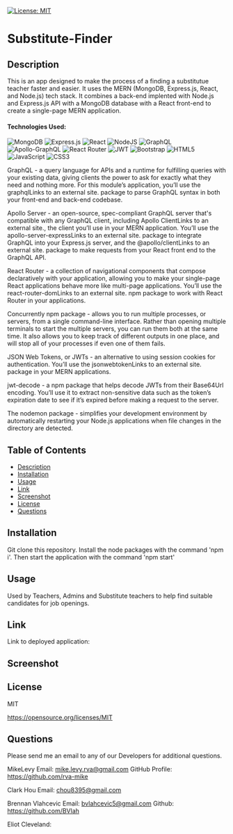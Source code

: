  [![License: MIT](https://img.shields.io/badge/License-MIT-yellow.svg)](https://opensource.org/licenses/MIT)


# Substitute-Finder

  ## Description
   This is an app designed to make the process of a finding a substitutue teacher faster and easier.  It uses the MERN (MongoDB, Express.js, React, and Node.js) tech stack. It combines a back-end implented with Node.js and Express.js API with a MongoDB database with a React front-end to create a single-page MERN application.
   
   #### Technologies Used:
   
   ![MongoDB](https://img.shields.io/badge/MongoDB-%234ea94b.svg?style=for-the-badge&logo=mongodb&logoColor=white)
   ![Express.js](https://img.shields.io/badge/express.js-%23404d59.svg?style=for-the-badge&logo=express&logoColor=%2361DAFB)
   ![React](https://img.shields.io/badge/react-%2320232a.svg?style=for-the-badge&logo=react&logoColor=%2361DAFB)
   ![NodeJS](https://img.shields.io/badge/node.js-6DA55F?style=for-the-badge&logo=node.js&logoColor=white)
   ![GraphQL](https://img.shields.io/badge/-GraphQL-E10098?style=for-the-badge&logo=graphql&logoColor=white)
   ![Apollo-GraphQL](https://img.shields.io/badge/-ApolloGraphQL-311C87?style=for-the-badge&logo=apollo-graphql)
   ![React Router](https://img.shields.io/badge/React_Router-CA4245?style=for-the-badge&logo=react-router&logoColor=white)
   ![JWT](https://img.shields.io/badge/JWT-black?style=for-the-badge&logo=JSON%20web%20tokens)
   ![Bootstrap](https://img.shields.io/badge/bootstrap-%23563D7C.svg?style=for-the-badge&logo=bootstrap&logoColor=white)
   ![HTML5](https://img.shields.io/badge/html5-%23E34F26.svg?style=for-the-badge&logo=html5&logoColor=white)
   ![JavaScript](https://img.shields.io/badge/javascript-%23323330.svg?style=for-the-badge&logo=javascript&logoColor=%23F7DF1E)
   ![CSS3](https://img.shields.io/badge/css3-%231572B6.svg?style=for-the-badge&logo=css3&logoColor=white)
   
   GraphQL - a query language for APIs and a runtime for fulfilling queries with your existing data, giving clients the power to ask for exactly what they need and nothing more. For this module’s application, you’ll use the graphqlLinks to an external site. package to parse GraphQL syntax in both your front-end and back-end codebase.

Apollo Server - an open-source, spec-compliant GraphQL server that's compatible with any GraphQL client, including Apollo ClientLinks to an external site., the client you’ll use in your MERN application. You’ll use the apollo-server-expressLinks to an external site. package to integrate GraphQL into your Express.js server, and the @apollo/clientLinks to an external site. package to make requests from your React front end to the GraphQL API.

React Router - a collection of navigational components that compose declaratively with your application, allowing you to make your single-page React applications behave more like multi-page applications. You’ll use the react-router-domLinks to an external site. npm package to work with React Router in your applications.

Concurrently npm package - allows you to run multiple processes, or servers, from a single command-line interface. Rather than opening multiple terminals to start the multiple servers, you can run them both at the same time. It also allows you to keep track of different outputs in one place, and will stop all of your processes if even one of them fails.

JSON Web Tokens, or JWTs - an alternative to using session cookies for authentication. You’ll use the jsonwebtokenLinks to an external site. package in your MERN applications.

jwt-decode - a npm package that helps decode JWTs from their Base64Url encoding. You’ll use it to extract non-sensitive data such as the token’s expiration date to see if it’s expired before making a request to the server.

The nodemon package - simplifies your development environment by automatically restarting your Node.js applications when file changes in the directory are detected.
   


  ## Table of Contents
  * [Description](#description)
  * [Installation](#installation)
  * [Usage](#usage)
  * [Link](#link)
  * [Screenshot](#screenshot)
  * [License](#license)
  * [Questions](#questions)

  ## Installation
  Git clone this repository. Install the node packages with the command 'npm i'. Then start the application with the command 'npm start'


  ## Usage
  Used by Teachers, Admins and Substitute teachers to help find suitable candidates for job openings. 
  
  ## Link 
  
  Link to deployed application:
  
  ## Screenshot
  



  ## License
  MIT

  https://opensource.org/licenses/MIT


  ## Questions
  Please send me an email to any of our Developers for additional questions.

 MikeLevy Email: mike.levy.rva@gmail.com GitHub Profile: https://github.com/rva-mike

  Clark Hou Email: chou8395@gmail.com

  Brennan Vlahcevic Email: bvlahcevic5@gmail.com Github: https://github.com/BVlah

  Eliot Cleveland: 
